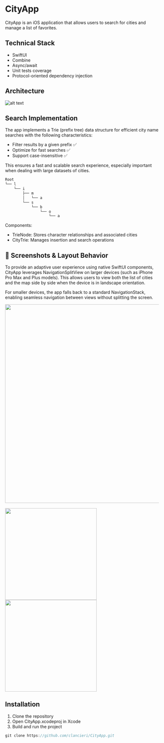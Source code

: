 # CityApp

CityApp is an iOS application that allows users to search for cities and manage a list of favorites.

## Technical Stack
- SwiftUI
- Combine
- Async/await
- Unit tests coverage
- Protocol-oriented dependency injection

## Architecture
![alt text](https://github.com/user-attachments/assets/4caab9c4-9138-4a75-83c2-c3a45349f975 "")

## Search Implementation
The app implements a Trie (prefix tree) data structure for efficient city name searches with the following characteristics: 

- Filter results by a given prefix ✅
- Optimize for fast searches ✅
- Support case-insensitive ✅

This ensures a fast and scalable search experience, especially important when dealing with large datasets of cities. 

```swift
Root
└── l
    └── i
        ├── m
        │   └── a
        └── s
            └── b
                └── o
                    └── a
```
Components:
- TrieNode: Stores character relationships and associated cities
- CityTrie: Manages insertion and search operations

## 📸 Screenshots & Layout Behavior
To provide an adaptive user experience using native SwiftUI components, CityApp leverages NavigationSplitView on larger devices (such as iPhone Pro Max and Plus models). This allows users to view both the list of cities and the map side by side when the device is in landscape orientation.

For smaller devices, the app falls back to a standard NavigationStack, enabling seamless navigation between views without splitting the screen.

<img src="https://github.com/user-attachments/assets/bdac51fc-fc90-419d-b67c-6742e05a5014" width="650"><br><br>
<img src="https://github.com/user-attachments/assets/66794c1f-4178-4c16-9e24-de447aa08919" width="300">
<img src="https://github.com/user-attachments/assets/88fe10df-c9c7-40e9-91d7-56adbed131bc" width="300">


## Installation

1. Clone the repository
2. Open CityApp.xcodeproj in Xcode
3. Build and run the project

```swift
git clone https://github.com/clancieri/CityApp.git
```
